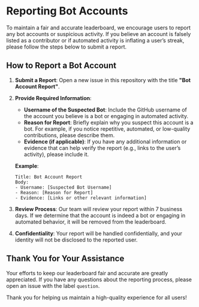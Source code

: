 # Reporting Bot Accounts

To maintain a fair and accurate leaderboard, we encourage users to report any bot accounts or suspicious activity. If you believe an account is falsely listed as a contributor or if automated activity is inflating a user’s streak, please follow the steps below to submit a report.

## How to Report a Bot Account

1. **Submit a Report**: Open a new issue in this repository with the title **"Bot Account Report"**.

2. **Provide Required Information**:
   - **Username of the Suspected Bot**: Include the GitHub username of the account you believe is a bot or engaging in automated activity.
   - **Reason for Report**: Briefly explain why you suspect this account is a bot. For example, if you notice repetitive, automated, or low-quality contributions, please describe them.
   - **Evidence (if applicable)**: If you have any additional information or evidence that can help verify the report (e.g., links to the user’s activity), please include it.

   **Example**:
   ```
   Title: Bot Account Report
   Body:
   - Username: [Suspected Bot Username]
   - Reason: [Reason for Report]
   - Evidence: [Links or other relevant information]
   ```

3. **Review Process**: Our team will review your report within 7 business days. If we determine that the account is indeed a bot or engaging in automated behavior, it will be removed from the leaderboard.

4. **Confidentiality**: Your report will be handled confidentially, and your identity will not be disclosed to the reported user.

## Thank You for Your Assistance

Your efforts to keep our leaderboard fair and accurate are greatly appreciated. If you have any questions about the reporting process, please open an issue with the label `question`.

Thank you for helping us maintain a high-quality experience for all users!
